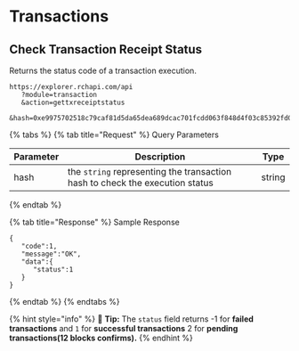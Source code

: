 # Transactions

## Check Transaction Receipt Status

Returns the status code of a transaction execution.

```
https://explorer.rchapi.com/api
   ?module=transaction
   &action=gettxreceiptstatus
   &hash=0xe9975702518c79caf81d5da65dea689dcac701fcdd063f848d4f03c85392fd00
```

{% tabs %}
{% tab title="Request" %}
Query Parameters

| Parameter | Description                                                                  | Type   |
| --------- | ---------------------------------------------------------------------------- | ------ |
| hash      | the `string` representing the transaction hash to check the execution status | string |
{% endtab %}

{% tab title="Response" %}
Sample Response

```
{
   "code":1,
   "message":"OK",
   "data":{
      "status":1
   }
}
```
{% endtab %}
{% endtabs %}

{% hint style="info" %}
:book: **Tip:** The `status` field returns -1 for **failed transactions** and `1` for **successful transactions** 2 for **pending transactions(12 blocks confirms).**
{% endhint %}
